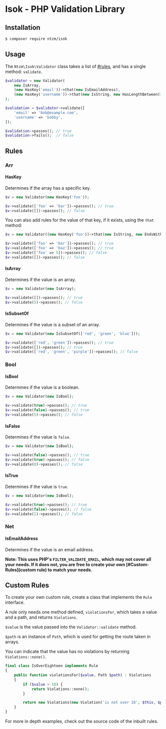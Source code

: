 # Isok - PHP Validation Library

## Installation

```bash
$ composer require ntzm/isok
```

## Usage

The `Ntzm\Isok\Validator` class takes a list of [#rules](rules), and has a single method: `validate`.

```php
$validator = new Validator(
    new IsArray,
    (new HasKey('email'))->that(new IsEmailAddress),
    (new HasKey('username'))->that(new IsString, new HasLengthBetween(3, 20))
);

$validation = $validator->validate([
    'email' => 'bob@example.com',
    'username' => 'bobby',
]);

$validation->passes(); // true
$validation->fails();  // false
```

## Rules

### Arr

#### HasKey

Determines if the array has a specific key.

```php
$v = new Validator(new HasKey('foo'));

$v->validate(['foo' => 'bar'])->passes(); // true
$v->validate([])->passes(); // false
```

You can also add rules for the value of that key, if it exists, using the `that` method:

```php
$v = new Validator((new HasKey('foo'))->that(new IsString, new EndsWith('ar')));

$v->validate(['foo' => 'bar'])->passes(); // true
$v->validate(['foo' => 'baz'])->passes(); // true
$v->validate(['foo' => 5])->passes(); // false
$v->validate([])->passes(); // false
```

#### IsArray

Determines if the value is an array.

```php
$v = new Validator(new IsArray);

$v->validate([])->passes(); // true
$v->validate(5)->passes(); // false
```

#### IsSubsetOf

Determines if the value is a subset of an array.

```php
$v = new Validator(new IsSubsetOf(['red', 'green', 'blue']));

$v->validate(['red', 'green'])->passes(); // true
$v->validate([])->passes(); // true
$v->validate(['red', 'green', 'purple'])->passes(); // false
```

### Bool

#### IsBool

Determines if the value is a boolean.

```php
$v = new Validator(new IsBool);

$v->validate(true)->passes(); // true
$v->validate(false)->passes(); // true
$v->validate(5)->passes(); // false
```

#### IsFalse

Determines if the value is `false`.

```php
$v = new Validator(new IsBool);

$v->validate(false)->passes(); // true
$v->validate(true)->passes(); // false
$v->validate(0)->passes(); // false
```

#### IsTrue

Determines if the value is `true`.

```php
$v = new Validator(new IsBool);

$v->validate(true)->passes(); // true
$v->validate(false)->passes(); // false
$v->validate(1)->passes(); // false
```

### Net

#### IsEmailAddress

Determines if the value is an email address.

**Note: This uses PHP's `FILTER_VALIDATE_EMAIL`, which may not cover all your needs. If it does not, you are free to
create your own [#Custom-Rules](custom rule) to match your needs.**

## Custom Rules

To create your own custom rule, create a class that implements the `Rule` interface.

A rule only needs one method defined, `violationsFor`, which takes a value and a path, and returns `Violations`.

`$value` is the value passed into the `Validator::validate` method.

`$path` is an instance of `Path`, which is used for getting the route taken in arrays.

You can indicate that the value has no violations by returning `Violations::none()`.

```php
final class IsOverEighteen implements Rule
{
    public function violationsFor($value, Path $path) : Violations
    {
        if ($value > 18) {
            return Violations::none();
        }

        return new Violations(new Violation('is not over 18', $this, $path));
    }
}
```

For more in depth examples, check out the source code of the inbuilt rules.
